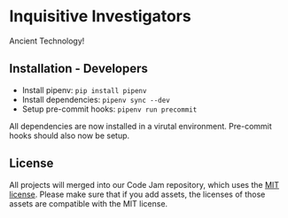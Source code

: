 # Inquisitive Investigators

Ancient Technology!

## Installation - Developers

* Install pipenv: `pip install pipenv`
* Install dependencies: `pipenv sync --dev`
* Setup pre-commit hooks: `pipenv run precommit`

All dependencies are now installed in a virutal environment. Pre-commit hooks should also now be setup.

## License

All projects will merged into our Code Jam repository, which uses the [MIT license](../LICENSE). Please make sure that if you add assets, the licenses of those assets are compatible with the MIT license. 
